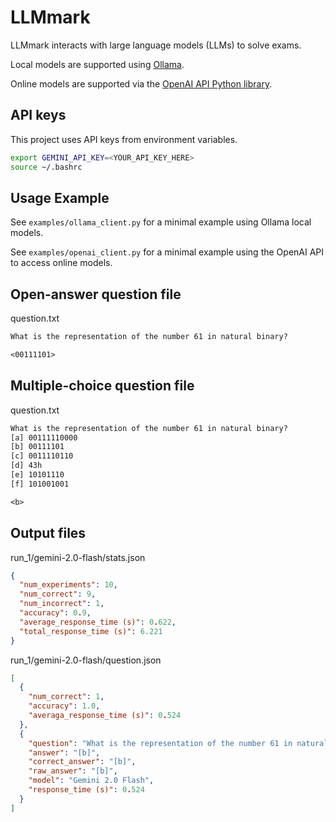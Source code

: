 # LLMmark
LLMmark interacts with large language models (LLMs) to solve exams.

Local models are supported using [Ollama](https://github.com/ollama/ollama).

Online models are supported via the [OpenAI API Python library](https://github.com/openai/openai-python).

## API keys
This project uses API keys from environment variables.

```bash
export GEMINI_API_KEY=<YOUR_API_KEY_HERE>
source ~/.bashrc
```

## Usage Example

See `examples/ollama_client.py` for a minimal example using Ollama local models.

See `examples/openai_client.py` for a minimal example using the OpenAI API to access online models.

## Open-answer question file

question.txt

```txt
What is the representation of the number 61 in natural binary?

<00111101>
```

## Multiple-choice question file

question.txt

```txt
What is the representation of the number 61 in natural binary?
[a] 00111110000  
[b] 00111101  
[c] 0011110110  
[d] 43h  
[e] 10101110  
[f] 101001001  

<b> 
```

## Output files

run_1/gemini-2.0-flash/stats.json

```json
{
  "num_experiments": 10,
  "num_correct": 9,
  "num_incorrect": 1,
  "accuracy": 0.9,
  "average_response_time (s)": 0.622,
  "total_response_time (s)": 6.221
}
```

run_1/gemini-2.0-flash/question.json

```json
[
  {
    "num_correct": 1,
    "accuracy": 1.0,
    "averaga_response_time (s)": 0.524
  },
  {
    "question": "What is the representation of the number 61 in natural binary? \n[a] 00111110000\n[b] 00111101\n[c] 0011110110\n[d] 43h\n[e] 10101110\n[f] 101001001\n",
    "answer": "[b]",
    "correct_answer": "[b]",
    "raw_answer": "[b]",
    "model": "Gemini 2.0 Flash",
    "response_time (s)": 0.524
  }
]
```